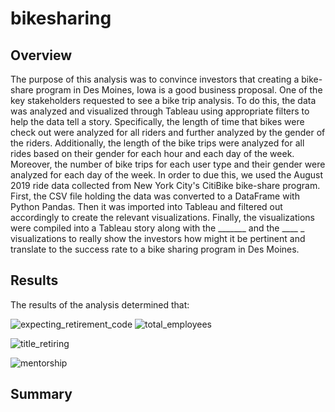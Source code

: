 # bikesharing

## Overview
The purpose of this analysis was to convince investors that creating a bike-share program in Des Moines, Iowa is a good business proposal. One of the key stakeholders requested to see a bike trip analysis. To do this, the data was analyzed and visualized through Tableau using appropriate filters to help the data tell a story. Specifically, the length of time that bikes were check out were analyzed for all riders and further analyzed by the gender of the riders. Additionally, the length of the bike trips were analyzed for all rides based on their gender for each hour and each day of the week. Moreover, the number of bike trips for each user type and their gender were analyzed for each day of the week. In order to due this, we used the August 2019 ride data collected from New York City's CitiBike bike-share program. First, the CSV file holding the data was converted to a DataFrame with Python Pandas. Then it was imported into Tableau and filtered out accordingly to create the relevant visualizations. Finally, the visualizations were compiled into a Tableau story along with the _______ and the ____ _ visualizations to really show the investors how might it be pertinent and translate to the success rate to a bike sharing program in Des Moines.

## Results
The results of the analysis determined that:


![expecting_retirement_code](Resources/expecting_retirement_code.png)
![total_employees](Resources/total-employees.png)



![title_retiring](Resources/title_retiring.png)


![mentorship](Resources/mentorship.png)

## Summary
